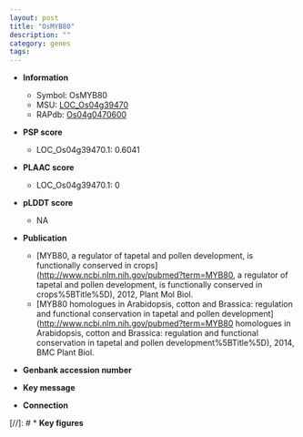 ```yaml
---
layout: post
title: "OsMYB80"
description: ""
category: genes
tags: 
---
```


* **Information**  
    + Symbol: OsMYB80  
    + MSU: [LOC_Os04g39470](http://rice.plantbiology.msu.edu/cgi-bin/ORF_infopage.cgi?orf=LOC_Os04g39470)  
    + RAPdb: [Os04g0470600](http://rapdb.dna.affrc.go.jp/viewer/gbrowse_details/irgsp1?name=Os04g0470600)  

* **PSP score**  
    + LOC_Os04g39470.1: 0.6041 

* **PLAAC score**  
    + LOC_Os04g39470.1: 0 

* **pLDDT score**
    + NA


* **Publication**  
    + [MYB80, a regulator of tapetal and pollen development, is functionally conserved in crops](http://www.ncbi.nlm.nih.gov/pubmed?term=MYB80, a regulator of tapetal and pollen development, is functionally conserved in crops%5BTitle%5D), 2012, Plant Mol Biol.
    + [MYB80 homologues in Arabidopsis, cotton and Brassica: regulation and functional conservation in tapetal and pollen development](http://www.ncbi.nlm.nih.gov/pubmed?term=MYB80 homologues in Arabidopsis, cotton and Brassica: regulation and functional conservation in tapetal and pollen development%5BTitle%5D), 2014, BMC Plant Biol.

* **Genbank accession number**  

* **Key message**  

* **Connection**  

[//]: # * **Key figures**  


